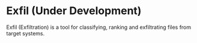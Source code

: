 

# Exfil (Under Development)
Exfil (Exfiltration) is a tool for classifying, ranking and exfiltrating files from target systems.
